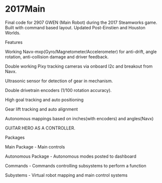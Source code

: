 # 2017Main 
Final code for 2907 GWEN (Main Robot) during the 2017 Steamworks game. Built with command based layout. Updated Post-Einstien and Houston Worlds.

Features

Working Navx-mxp(Gyro/Magnetometer/Accelerometer) for anti-drift, angle rotation, anti-collision damage and driver feedback.

Double working Pixy tracking cameras via onboard I2c and breakout from Navx.

Ultrasonic sensor for detection of gear in mechanism.

Double drivetrain encoders (1/100 rotation accuracy).

High goal tracking and auto positioning

Gear lift tracking and auto alignment

Autonomous mappings based on inches(with encoders) and angles(Navx)

GUITAR HERO AS A CONTROLLER.


Packages

Main Package - Main controls

Autonomous Package - Autonomous modes posted to dashboard

Commands - Commands controlling subsystems to perform a function

Subystems - Virtual robot mapping and main control systems
